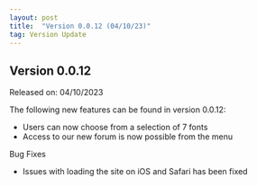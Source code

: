 ```yaml
---
layout: post
title:  "Version 0.0.12 (04/10/23)"
tag: Version Update
---
```

<h2>Version 0.0.12</h2>

Released on: 04/10/2023

The following new features can be found in version 0.0.12:

- Users can now choose from a selection of 7 fonts
- Access to our new forum is now possible from the menu

Bug Fixes

- Issues with loading the site on iOS and Safari has been fixed